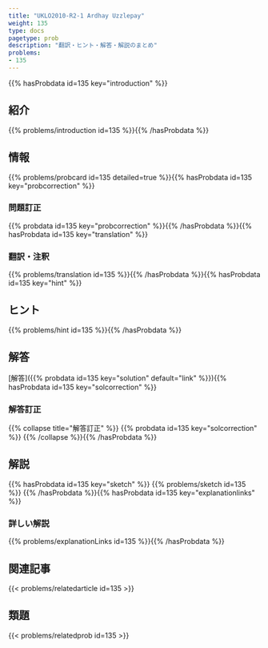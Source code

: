 ```yaml
---
title: "UKLO2010-R2-1 Ardhay Uzzlepay"
weight: 135
type: docs
pagetype: prob
description: "翻訳・ヒント・解答・解説のまとめ"
problems: 
- 135
---
```


{{% hasProbdata id=135 key="introduction" %}}

## 紹介

{{% problems/introduction id=135 %}}{{% /hasProbdata %}}

## 情報

{{% problems/probcard id=135 detailed=true %}}{{% hasProbdata id=135 key="probcorrection" %}}

### 問題訂正

{{% probdata id=135 key="probcorrection" %}}{{% /hasProbdata %}}{{% hasProbdata id=135 key="translation" %}}

### 翻訳・注釈

{{% problems/translation id=135 %}}{{% /hasProbdata %}}{{% hasProbdata id=135 key="hint" %}}

## ヒント

{{% problems/hint id=135 %}}{{% /hasProbdata %}}

## 解答

[解答]({{% probdata id=135 key="solution" default="link" %}}){{% hasProbdata id=135 key="solcorrection" %}}

### 解答訂正

{{% collapse title="解答訂正" %}}
{{% probdata id=135 key="solcorrection" %}}
{{% /collapse %}}{{% /hasProbdata %}}

## 解説

{{% hasProbdata id=135 key="sketch" %}}
{{% problems/sketch id=135 %}}
{{% /hasProbdata %}}{{% hasProbdata id=135 key="explanationlinks" %}}

### 詳しい解説

{{% problems/explanationLinks id=135 %}}{{% /hasProbdata %}}

## 関連記事

{{< problems/relatedarticle id=135 >}}

## 類題

{{< problems/relatedprob id=135 >}}
